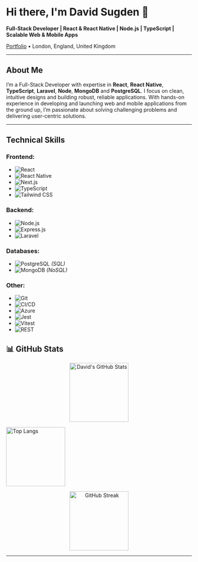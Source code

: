 # Hi there, I'm David Sugden 👋

**Full-Stack Developer | React & React Native | Node.js | TypeScript | Scalable Web & Mobile Apps**

[Portfolio](https://davidsugdevs.com) • London, England, United Kingdom

---

## About Me

I’m a Full-Stack Developer with expertise in **React**, **React Native**, **TypeScript**, **Laravel**, **Node**, **MongoDB** and **PostgreSQL**. I focus on clean, intuitive designs and building robust, reliable applications. With hands-on experience in developing and launching web and mobile applications from the ground up, I’m passionate about solving challenging problems and delivering user-centric solutions.

---

## Technical Skills

### Frontend:
- ![React](https://img.shields.io/badge/-React-61DAFB?style=flat&logo=react&logoColor=black)
- ![React Native](https://img.shields.io/badge/-React%20Native-61DAFB?style=flat&logo=react&logoColor=black)
- ![Next.js](https://img.shields.io/badge/-Next.js-000000?style=flat&logo=next.js&logoColor=white)
- ![TypeScript](https://img.shields.io/badge/-TypeScript-3178C6?style=flat&logo=typescript&logoColor=white)
- ![Tailwind CSS](https://img.shields.io/badge/-Tailwind%20CSS-38B2AC?style=flat&logo=tailwind-css&logoColor=white)

### Backend:
- ![Node.js](https://img.shields.io/badge/-Node.js-339933?style=flat&logo=node.js&logoColor=white)
- ![Express.js](https://img.shields.io/badge/-Express-000000?style=flat&logo=express&logoColor=white)
- ![Laravel](https://img.shields.io/badge/-Laravel-FF2D20?style=flat&logo=laravel&logoColor=white)

### Databases:
- ![PostgreSQL](https://img.shields.io/badge/-PostgreSQL-336791?style=flat&logo=postgresql&logoColor=white) *(SQL)*
- ![MongoDB](https://img.shields.io/badge/-MongoDB-47A248?style=flat&logo=mongodb&logoColor=white) *(NoSQL)*

### Other:
- ![Git](https://img.shields.io/badge/-Git-F05032?style=flat&logo=git&logoColor=white)
- ![CI/CD](https://img.shields.io/badge/-CI%2FCD-0A0A0A?style=flat&logo=githubactions&logoColor=white)
- ![Azure](https://img.shields.io/badge/-Azure-0089D6?style=flat&logo=microsoft-azure&logoColor=white)
- ![Jest](https://img.shields.io/badge/-Jest-C21325?style=flat&logo=jest&logoColor=white)
- ![Vitest](https://img.shields.io/badge/-Vitest-FFC624?style=flat&logo=vitest&logoColor=black)
- ![REST](https://img.shields.io/badge/-REST-259dff?style=flat&logo=rest&logoColor=white)

## 📊 GitHub Stats

<p align="center">
  <img 
    src="https://github-readme-stats.vercel.app/api?username=Davidls22&show_icons=true&theme=react&include_all_commits=true&count_private=true&hide=stars&rank_icon=github" 
    alt="David's GitHub Stats" 
    height="160"
  />

  <img 
    src="https://github-readme-stats.vercel.app/api/top-langs/?username=Davidls22&layout=compact&theme=react&hide_progress=false" 
    alt="Top Langs" 
    height="160"
  />
</p>

<p align="center">
  <img 
    src="https://github-readme-streak-stats.herokuapp.com/?user=Davidls22&theme=react" 
    alt="GitHub Streak" 
    height="160"
  />
</p>

---
